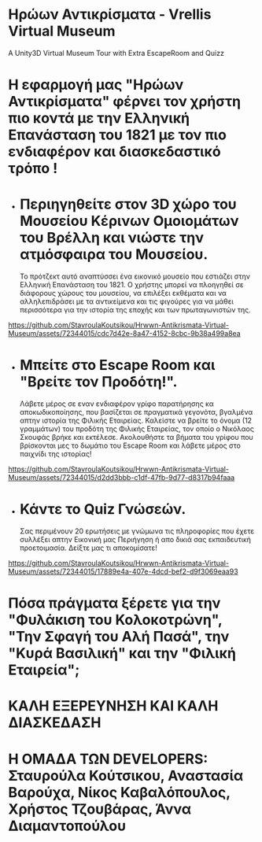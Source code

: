 # Ηρώων Αντικρίσματα - Vrellis Virtual Museum

A Unity3D Virtual Museum Tour with Extra EscapeRoom and Quizz

# Η εφαρμογή μας "Ηρώων Αντικρίσματα" φέρνει τον χρήστη πιο κοντά με την Ελληνική Επανάσταση του 1821 με τον πιο ενδιαφέρον και διασκεδαστικό τρόπο !
#


  * # Περιηγηθείτε στον 3D χώρο του Μουσείου Κέρινων Ομοιομάτων του Βρέλλη και νιώστε την ατμόσφαιρα του Μουσείου.
    Το πρότζεκτ αυτό αναπτύσσει ένα εικονικό μουσείο που εστιάζει στην Ελληνική Επανάσταση του 1821. Ο χρήστης μπορεί να πλοηγηθεί σε διάφορους χώρους του μουσείου, να επιλέξει εκθέματα και να αλληλεπιδράσει με τα αντικείμενα και τις φιγούρες για να μάθει περισσότερα για την ιστορία της εποχής και των πρωταγωνιστών της.

https://github.com/StavroulaKoutsikou/Hrwwn-Antikrismata-Virtual-Museum/assets/72344015/cdc7d42e-8a47-4152-8cbc-9b38a499a8ea


  * # Μπείτε στο Escape Room και "Βρείτε τον Προδότη!".
    Λάβετε μέρος σε εναν ενδιαφέρον γρίφο παρατήρησης κα αποκωδικοποίησης, που βασίζεται σε πραγματικά γεγονότα, βγαλμένα απτην ιστορία της Φιλικής Εταιρείας. Καλείστε να βρείτε το όνομα (12 γραμμάτων) του προδότη της Φιλικής Εταιρείας, τον οποίο ο Νικόλαος Σκουφάς βρήκε και εκτέλεσε. Ακολουθήστε τα βήματα του γρίφου που βρίσκονται μες το δωμάτιο του Escape Room και λάβετε μέρος στο παιχνίδι της ιστορίας!

https://github.com/StavroulaKoutsikou/Hrwwn-Antikrismata-Virtual-Museum/assets/72344015/d2dd3bbb-c1df-47fb-9d77-d8317b94faaa

  * # Κάντε το Quiz Γνώσεών.
    Σας περιμένουν 20 ερωτήσεις με γνώμωνα τις πληροφορίες που έχετε συλλέξει απτην Εικονική μας Περιήγηση ή απο δικιά σας εκπαιδευτική προετοιμασία. Δείξτε μας τι αποκομίσατε!

https://github.com/StavroulaKoutsikou/Hrwwn-Antikrismata-Virtual-Museum/assets/72344015/17889e4a-407e-4dcd-bef2-d9f3069eaa93
#
# Πόσα πράγματα ξέρετε για την "Φυλάκιση του Κολοκοτρώνη", "Την Σφαγή του Αλή Πασά", την "Κυρά Βασιλική" και την "Φιλική Εταιρεία";
#
#
# ΚΑΛΗ ΕΞΕΡΕΥΝΗΣΗ ΚΑΙ ΚΑΛΗ ΔΙΑΣΚΕΔΑΣΗ
# Η ΟΜΑΔΑ ΤΩΝ DEVELOPERS: Σταυρούλα Κούτσικου, Αναστασία Βαρούχα, Νίκος Καβαλόπουλος, Χρήστος Τζουβάρας, Άννα Διαμαντοπούλου




